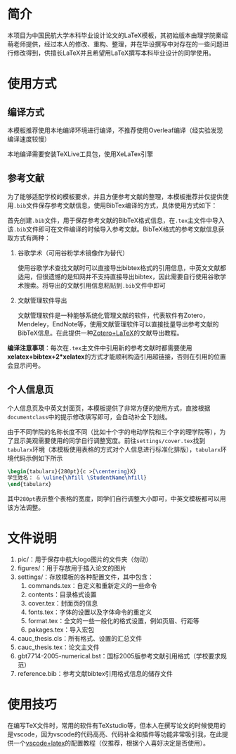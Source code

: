 # 简介

本项目为中国民航大学本科毕业设计论文的LaTeX模板，其初始版本由理学院秦绍萌老师提供，经过本人的修改、重构、整理，并在毕设撰写中对存在的一些问题进行修改得到，供擅长LaTeX并且希望用LaTeX撰写本科毕业设计的同学使用。

# 使用方式

## 编译方式

本模板推荐使用本地编译环境进行编译，不推荐使用Overleaf编译（经实验发现编译速度较慢）

本地编译需要安装TeXLive工具包，使用XeLaTex引擎

## 参考文献

为了能够适配学校的模板要求，并且方便参考文献的整理，本模板推荐并仅提供使用`.bib`文件保存参考文献信息，使用BibTex编译的方式，具体使用方式如下：

首先创建`.bib`文件，用于保存参考文献的BibTeX格式信息，在`.tex`主文件中导入该`.bib`文件即可在文件编译的时候导入参考文献。BibTeX格式的参考文献信息获取方式有两种：

1. 谷歌学术（可用谷粉学术镜像作为替代）

   使用谷歌学术查找文献时可以直接导出bibtex格式的引用信息，中英文文献都适用，但很遗憾的是知网并不支持直接导出bibtex，因此需要自行使用谷歌学术搜索。将导出的文献引用信息粘贴到`.bib`文件中即可

2. 文献管理软件导出

   文献管理软件是一种能够系统化管理文献的软件，代表软件有Zotero，Mendeley，EndNote等，使用文献管理软件可以直接批量导出参考文献的BibTeX信息。在此提供一种[Zotero+LaTeX](https://www.bilibili.com/video/BV1K7411p75F?spm_id_from=333.999.0.0)的文献导出教程。

**编译注意事项**：每次在`.tex`主文件中引用新的参考文献时都需要使用**xelatex+bibtex+2*xelatex**的方式才能顺利构造引用超链接，否则在引用的位置会显示问号。

## 个人信息页

个人信息页及中英文封面页，本模板提供了非常方便的使用方式，直接根据`documentclass`中的提示修改填写即可，会自动补全下划线。

由于不同学院的名称长度不同（比如十个字的电动学院和三个字的理学院等），为了显示美观需要使用的同学自行调整宽度。前往`settings/cover.tex`找到`tabularx`环境（本模板使用表格的方式对个人信息进行标准化排版），`tabularx`环境代码示例如下所示

```tex
\begin{tabularx}{280pt}{c >{\centering}X}
学生姓名： & \uline{\hfill \StudentName\hfill}
\end{tabularx}
```

其中`280pt`表示整个表格的宽度，同学们自行调整大小即可，中英文模板都可以用该方法调整。

# 文件说明

1. pic/：用于保存中航大logo图片的文件夹（勿动）
2. figures/：用于存放用于插入论文的图片
3. settings/：存放模板的各种配置文件，其中包含：
   1. commands.tex：自定义和重新定义的一些命令
   2. contents：目录格式设置
   3. cover.tex：封面页的信息
   4. fonts.tex：字体的设置以及字体命令的重定义
   5. format.tex：全文的一些一般化的格式设置，例如页眉、行距等
   6. pakages.tex：导入宏包
4. cauc_thesis.cls：所有格式、设置的汇总文件
5. cauc_thesis.tex：论文主文件
6. gbt7714-2005-numerical.bst：国标2005版参考文献引用格式（学校要求规范）
7. reference.bib：参考文献bibtex引用格式信息的储存文件

# 使用技巧

在编写TeX文件时，常用的软件有TeXstudio等，但本人在撰写论文的时候使用的是vscode，因为vscode的代码高亮、代码补全和插件等功能非常吸引我，在此提供一个[vscode+latex](https://zhuanlan.zhihu.com/p/166523064)的配置教程（仅推荐，根据个人喜好决定是否使用）。
